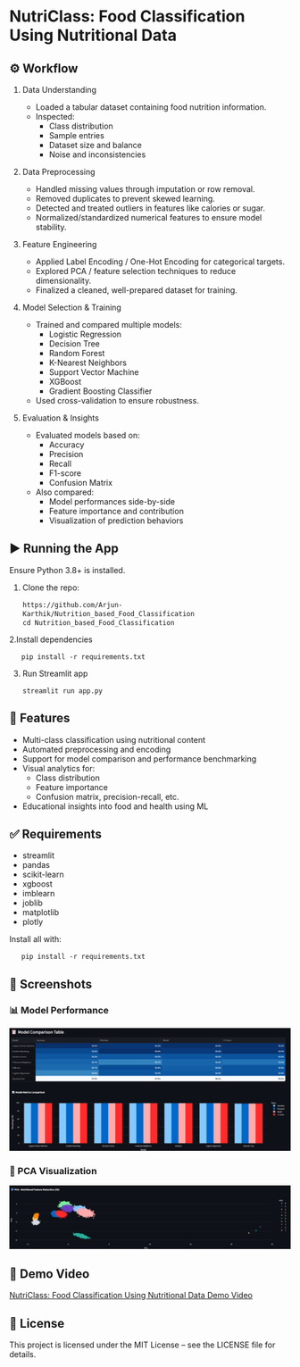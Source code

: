 # NutriClass: Food Classification Using Nutritional Data

## ⚙️ Workflow
1. Data Understanding
   
   - Loaded a tabular dataset containing food nutrition information.
   - Inspected:
     - Class distribution
     - Sample entries
     - Dataset size and balance
     - Noise and inconsistencies

2. Data Preprocessing
   
     - Handled missing values through imputation or row removal.
     - Removed duplicates to prevent skewed learning.
     - Detected and treated outliers in features like calories or sugar.
     - Normalized/standardized numerical features to ensure model stability.

3. Feature Engineering

     - Applied Label Encoding / One-Hot Encoding for categorical targets.
     - Explored PCA / feature selection techniques to reduce dimensionality.
     - Finalized a cleaned, well-prepared dataset for training.

4. Model Selection & Training
   
     - Trained and compared multiple models:
        - Logistic Regression
        - Decision Tree
        - Random Forest
        - K-Nearest Neighbors
        - Support Vector Machine
        - XGBoost
        - Gradient Boosting Classifier
     - Used cross-validation to ensure robustness.
  
5. Evaluation & Insights
   
      - Evaluated models based on:
        - Accuracy
        - Precision
        - Recall
        - F1-score
        - Confusion Matrix
      - Also compared:
        - Model performances side-by-side
        - Feature importance and contribution
        - Visualization of prediction behaviors

## ▶️ Running the App

Ensure Python 3.8+ is installed.

1. Clone the repo:
   
       https://github.com/Arjun-Karthik/Nutrition_based_Food_Classification
       cd Nutrition_based_Food_Classification

2.Install dependencies

       pip install -r requirements.txt

3. Run Streamlit app

       streamlit run app.py

## 🧩 Features

   - Multi-class classification using nutritional content
   - Automated preprocessing and encoding
   - Support for model comparison and performance benchmarking
   - Visual analytics for:
      - Class distribution
      - Feature importance
      - Confusion matrix, precision-recall, etc.
   - Educational insights into food and health using ML

## ✅ Requirements

   - streamlit
   - pandas
   - scikit-learn
   - xgboost
   - imblearn
   - joblib
   - matplotlib
   - plotly

Install all with:

       pip install -r requirements.txt

## 📸 Screenshots

### 📊 Model Performance

<img src="Screenshots/Model Metrics.png" width="800"/>

### 🔵 PCA Visualization

<img src="Screenshots/PCA Visualization.png" width="800"/>

## 🎥 Demo Video

   <a href="https://www.linkedin.com/posts/arjun-t-a51383200_stock-performance-dashboard-visualization-activity-7356235958826012672-QRSc?utm_source=share&utm_medium=member_desktop&rcm=ACoAADNQBh0BQsEphYCjQb01l17Z8-pUyINZuxs">NutriClass: Food Classification Using Nutritional Data Demo Video</a>

## 📃 License

   This project is licensed under the MIT License – see the LICENSE file for details.
